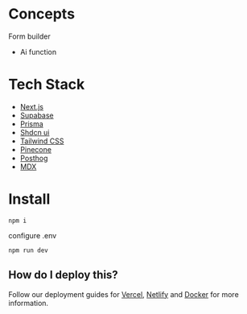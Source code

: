 # Concepts
Form builder

+ Ai function


# Tech Stack

- [Next.js](https://nextjs.org)
- [Supabase](https://supabase.com)
- [Prisma](https://prisma.io)
- [Shdcn ui](https://ui.shadcn.com)
- [Tailwind CSS](https://tailwindcss.com)
- [Pinecone](https://www.pinecone.io)
- [Posthog]()
- [MDX]()

# Install
```
npm i
```
configure .env
```
npm run dev
```
## How do I deploy this?

Follow our deployment guides for [Vercel](https://create.t3.gg/en/deployment/vercel), [Netlify](https://create.t3.gg/en/deployment/netlify) and [Docker](https://create.t3.gg/en/deployment/docker) for more information.
